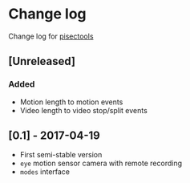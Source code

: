 # Change log
Change log for [pisectools](https://github.com/dogoncouch/pisectools)

## [Unreleased]
### Added
- Motion length to motion events
- Video length to video stop/split events

## [0.1] - 2017-04-19
- First semi-stable version
- `eye` motion sensor camera with remote recording
- `modes` interface
